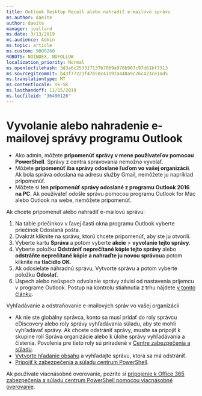 ```yaml
---
title: Outlook Desktop Recall alebo nahradiť e-mailovú správu
ms.author: daeite
author: daeite
manager: joallard
ms.date: 3/13/2019
ms.audience: Admin
ms.topic: article
ms.custom: 9000260
ROBOTS: NOINDEX, NOFOLLOW
localization_priority: Normal
ms.openlocfilehash: 3d3a6c253317137b7069a978b907c97d61bf7313
ms.sourcegitcommit: b43f77221f47b50c41197a448a9c26c423ce1ad5
ms.translationtype: MT
ms.contentlocale: sk-SK
ms.lasthandoff: 11/15/2019
ms.locfileid: "36496126"
---
```

# <a name="recall-or-replace-an-outlook-email-message"></a>Vyvolanie alebo nahradenie e-mailovej správy programu Outlook

- Ako admin, môžete **pripomenúť správy v mene používateľov pomocou PowerShell**. Správy z centra spravovania nemožno vyvolať.
- Môžete **pripomenúť iba správy odoslané ľuďom vo vašej organizácii**. Ak bola správa odoslaná na adresu služby Gmail, nemôžete ju napríklad pripomenúť.
- Môžete si **len pripomenúť správy odoslané z programu Outlook 2016 na PC**. Ak používateľ odošle správu pomocou programu Outlook for Mac alebo Outlook na webe, nemôžete pripomenúť.

Ak chcete pripomenúť alebo nahradiť e-mailovú správu:

1. Na table priečinkov v ľavej časti okna programu Outlook vyberte priečinok Odoslaná pošta.
1. Dvakrát kliknite na správu, ktorú chcete pripomenúť, aby ste ju otvorili.
1. Vyberte kartu **Správa** a potom vyberte **akcie** > **vyvolanie tejto správy**.
1. Vyberte položku **Odstrániť neprečítané kópie tejto správy** alebo **odstráňte neprečítané kópie a nahraďte ju novou správou**a potom kliknite na **tlačidlo OK**.
1. Ak odosielate náhradnú správu, Vytvorte správu a potom vyberte položku **Odoslať**.
1. Úspech alebo neúspech odvolanie správy závisí od nastavenia príjemcu v programe Outlook. Postup na kontrolu stiahnutia z trhu nájdete [v tomto článku](https://support.office.com/article/35027f88-d655-4554-b4f8-6c0729a723a0).

Vyhľadávanie a odstraňovanie e-mailových správ vo vašej organizácii

- Ak nie ste globálny správca, konto sa musí pridať do roly správcu eDiscovery alebo roly správy vyhľadávania súladu, aby ste mohli vyhľadávať správy. Ak chcete odstrániť správy, musíte sa pripojiť k skupine rolí Správa organizácie alebo k úlohe správy vyhľadávania a čistenia. Povolenia pre tieto roly sú priradené v [Centre zabezpečenia a súladu](https://go.microsoft.com/fwlink/?linkid=2083731).
- [Vytvorte hľadanie obsahu](https://docs.microsoft.com/office365/securitycompliance/content-search) a vyhľadajte správu, ktorá sa má odstrániť.
- [Pripojiť k zabezpečenia a súladu centrum PowerShell](https://docs.microsoft.com/powershell/exchange/office-365-scc/connect-to-scc-powershell/connect-to-scc-powershell?view=exchange-ps).

Ak používate viacnásobné overovanie, pozrite si [pripojenie k Office 365 zabezpečenia a súladu centrum PowerShell pomocou viacnásobné overovanie](https://docs.microsoft.com/powershell/exchange/office-365-scc/connect-to-scc-powershell/mfa-connect-to-scc-powershell?view=exchange-ps).